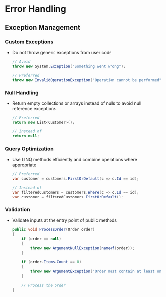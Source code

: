 # Error Handling

## Exception Management

### Custom Exceptions
- Do not throw generic exceptions from user code
  ```csharp
  // Avoid
  throw new System.Exception("Something went wrong"); 
  
  // Preferred
  throw new InvalidOperationException("Operation cannot be performed");
  ```

### Null Handling
- Return empty collections or arrays instead of nulls to avoid null reference exceptions
  ```csharp
  // Preferred
  return new List<Customer>();
  
  // Instead of
  return null;
  ```

### Query Optimization
- Use LINQ methods efficiently and combine operations where appropriate
  ```csharp
  // Preferred
  var customer = customers.FirstOrDefault(c => c.Id == id);
  
  // Instead of
  var filteredCustomers = customers.Where(c => c.Id == id);
  var customer = filteredCustomers.FirstOrDefault();
  ```

### Validation
- Validate inputs at the entry point of public methods
  ```csharp
  public void ProcessOrder(Order order)
  {
      if (order == null)
      {
          throw new ArgumentNullException(nameof(order));
      }
      
      if (order.Items.Count == 0)
      {
          throw new ArgumentException("Order must contain at least one item", nameof(order));
      }
      
      // Process the order
  }
  ``` 